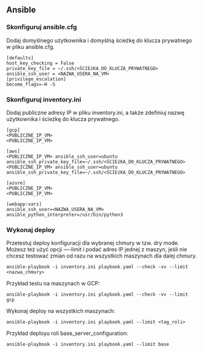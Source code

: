 ## Ansible

### Skonfiguruj ansible.cfg

Dodaj domyślnego użytkownika i domyślną ścieżkę do klucza prywatnego w pliku ansible.cfg.

```
[defaults]
host_key_checking = False
private_key_file = ~/.ssh/<ŚCIEżKA_DO_KLUCZA_PRYWATNEGO>
ansible_ssh_user = <NAZWA_USERA_NA_VM>
[privilege_escalation]
become_flags=-H -S

```

### Skonfiguruj inventory.ini

Dodaj publiczne adresy IP w pliku inventory.ini, a także zdefiniuj nazwę użytkownika i ścieżkę do klucza prywatnego.

```
[gcp]
<PUBLICZNE_IP_VM>
<PUBLICZNE_IP_VM>

[aws]
<PUBLICZNE_IP_VM> ansible_ssh_user=ubuntu ansible_ssh_private_key_file=~/.ssh/<ŚCIEżKA_DO_KLUCZA_PRYWATNEGO>
<PUBLICZNE_IP_VM> ansible_ssh_user=ubuntu ansible_ssh_private_key_file=~/.ssh/<ŚCIEżKA_DO_KLUCZA_PRYWATNEGO>

[azure]
<PUBLICZNE_IP_VM>
<PUBLICZNE_IP_VM>

[webapp:vars]
ansible_ssh_user=<NAZWA_USERA_NA_VM>
ansible_python_interpreter=/usr/bin/python3

```

### Wykonaj deploy

Przetestuj deploy konfiguracji dla wybranej chmury w tzw. dry mode. Możesz też użyć opcji —-limit i podać adres IP jednej z maszyn, jeśli nie chcesz testować zmian od razu na wszystkich maszynach dla dalej chmury.
```
ansible-playbook -i inventory.ini playbook.yaml --check -vv --limit <nazwa_chmury>
```

Przykład testu na maszynach w GCP:
```
ansible-playbook -i inventory.ini playbook.yaml --check -vv --limit gcp
```

Wykonaj deploy na wszystkich maszynach:
```
ansible-playbook -i inventory.ini playbook.yaml --limit <tag_roli>
```

Przykład deployu roli base_server_configuration:
```
ansible-playbook -i inventory.ini playbook.yaml --limit base
```

